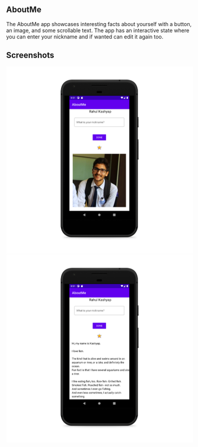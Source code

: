 ## AboutMe

The AboutMe app showcases interesting facts about yourself with a button, an image, and some scrollable text. The app has an interactive state where you can enter your nickname and if wanted can edit it again too.

## Screenshots

<p float="left">
  <img src="screenshot/ss1.png" width="600" alt="Screenshot of the app."/>
  <img src="/screenshot/ss2.png" width="600" alt="Screenshot of the app."/> 
</p>
